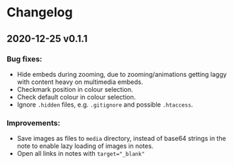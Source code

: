 # Changelog

## 2020-12-25 v0.1.1
### Bug fixes:
- Hide embeds during zooming, due to zooming/animations getting laggy with content heavy on multimedia embeds.
- Checkmark position in colour selection.
- Check default colour in colour selection.
- Ignore `.hidden` files, e.g. `.gitignore` and possible `.htaccess`.
### Improvements:
- Save images as files to `media` directory, instead of base64 strings in the note to enable lazy loading of images in notes.
- Open all links in notes with `target="_blank"`
